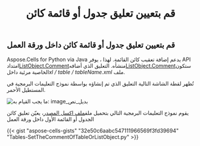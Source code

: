 ﻿---
title: قم بتعيين تعليق جدول أو قائمة كائن
type: docs
weight: 60
url: /ar/python-java/set-the-comment-of-table-or-list-object/
---
## **قم بتعيين تعليق جدول أو قائمة كائن داخل ورقة العمل**
Aspose.Cells for Python via Java يدعم إضافة تعقيب كائن القائمة. لهذا ، يوفر API امتداد[ListObject.Comment](https://reference.aspose.com/cells/python/asposecells.api/listobject#Comment)منشأه. التعليق الذي أضافه[ListObject.Comment](https://reference.aspose.com/cells/python/asposecells.api/listobject#Comment)ستكون الخاصية مرئية داخل*xl / table / tableName.xml* ملف.

تُظهر لقطة الشاشة التالية التعليق الذي تم إنشاؤه بواسطة نموذج التعليمات البرمجية في المستطيل الأحمر.

![ما يجب القيام به: image_بديل_نص](setting-list-object-comment.png)

يقوم نموذج التعليمات البرمجية التالي بتحميل ملف[ملف اكسل المصدر](source.xlsx)، يعيّن تعليق كائن الجدول أو القائمة الأول داخل ورقة العمل

{{< gist "aspose-cells-gists" "32e50c6aabc547111966569f3fd39694" "Tables-SetTheCommentOfTableOrListObject.py" >}}
